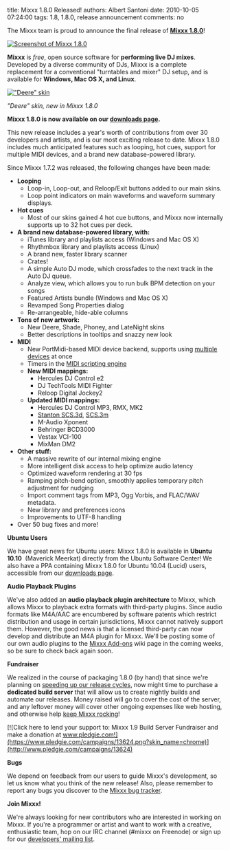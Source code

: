 title: Mixxx 1.8.0 Released!
authors: Albert Santoni
date: 2010-10-05 07:24:00
tags: 1.8, 1.8.0, release announcement
comments: no

The Mixxx team is proud to announce the final release of **[Mixxx 1.8.0]({filename}/pages/index.md)**!

[![Screenshot of Mixxx 1.8.0]({static}/images/news/1.8/screenshots/default-1000x580.png)]({static}/images/news/1.8/screenshots/default-1000x580.png)

**Mixxx** is *free*, open source software for **performing live DJ mixes**.
Developed by a diverse community of DJs, Mixxx is a complete replacement for a conventional "turntables and mixer" DJ setup, and is available for **Windows, Mac OS X, and Linux**.


[!["Deere" skin]({static}/images/news/1.8/screenshots/deere-1264x700.png)]({static}/images/news/1.8/screenshots/deere-1264x700.png)

*"Deere" skin, new in Mixxx 1.8.0*

**Mixxx 1.8.0 is now available on our [downloads page]({filename}/pages/download.md).**

This new release includes a year's worth of contributions from over 30 developers and artists, and is our most exciting release to date.
Mixxx 1.8.0 includes much anticipated features such as looping, hot cues, support for multiple MIDI devices, and a brand new database-powered library.

Since Mixxx 1.7.2 was released, the following changes have been made:

- **Looping**
  - Loop-in, Loop-out, and Reloop/Exit buttons added to our main skins.
  - Loop point indicators on main waveforms and waveform summary displays.
- **Hot cues**
  - Most of our skins gained 4 hot cue buttons, and Mixxx now internally supports up to 32 hot cues per deck.
- **A brand new database-powered library, with:**
  - iTunes library and playlists access (Windows and Mac OS X)
  - Rhythmbox library and playlists access (Linux)
  - A brand new, faster library scanner
  - Crates!
  - A simple Auto DJ mode, which crossfades to the next track in the Auto DJ queue.
  - Analyze view, which allows you to run bulk BPM detection on your songs
  - Featured Artists bundle (Windows and Mac OS X)
  - Revamped Song Properties dialog
  - Re-arrangeable, hide-able columns
- **Tons of new artwork:**
  - New Deere, Shade, Phoney, and LateNight skins
  - Better descriptions in tooltips and snazzy new look
- **MIDI**
  - New PortMidi-based MIDI device backend, supports using [multiple devices](http://www.youtube.com/watch?v=ccOvlwXW5Fw) at once
  - Timers in the [MIDI scripting engine](https://github.com/mixxxdj/mixxx/wiki/midi_scripting)
  - **New MIDI mappings:**
    - Hercules DJ Control e2
    - DJ TechTools MIDI Fighter
    - Reloop Digital Jockey2
  - **Updated MIDI mappings:**
    - Hercules DJ Control MP3, RMX, MK2
    - [Stanton SCS.3d](https://github.com/mixxxdj/mixxx/wiki/stanton_scs.3d_mixxx_user_guide), [SCS.3m](https://github.com/mixxxdj/mixxx/wiki/stanton_scs.3m_mixxx_user_guide)
    - M-Audio Xponent
    - Behringer BCD3000
    - Vestax VCI-100
    - MixMan DM2
- **Other stuff:**
  - A massive rewrite of our internal mixing engine
  - More intelligent disk access to help optimize audio latency
  - Optimized waveform rendering at 30 fps
  - Ramping pitch-bend option, smoothly applies temporary pitch adjustment for nudging
  - Import comment tags from MP3, Ogg Vorbis, and FLAC/WAV metadata.
  - New library and preferences icons
  - Improvements to UTF-8 handling
- Over 50 bug fixes and more!

**Ubuntu Users**

We have great news for Ubuntu users: Mixxx 1.8.0 is available in **Ubuntu 10.10**  (Maverick Meerkat) directly from the Ubuntu Software Center!
We also have a PPA containing Mixxx 1.8.0 for Ubuntu 10.04 (Lucid) users, accessible from our [downloads page]({filename}/pages/download.md).

**Audio Playback Plugins**

We've also added an **audio playback plugin architecture** to Mixxx, which allows Mixxx to playback extra formats with third-party plugins.
Since audio formats like M4A/AAC are encumbered by software patents which restrict distribution and usage in certain jurisdictions, Mixxx cannot natively support them.
However, the good news is that a licensed third-party can now develop and distribute an M4A plugin for Mixxx.
We'll be posting some of our own audio plugins to the [Mixxx Add-ons](https://github.com/mixxxdj/mixxx/wiki/add-ons) wiki page in the coming weeks, so be sure to check back again soon.

**Fundraiser**

We realized in the course of packaging 1.8.0 (by hand) that since we're planning on [speeding up our release cycles](%7Bfilename%7D/news/2010-06-27-turning-mixxx-blog-into-blog.md), now might time to purchase a **dedicated build server** that will allow us to create nightly builds and automate our releases.
Money raised will go to cover the cost of the server, and any leftover money will cover other ongoing expenses like web hosting, and otherwise help [keep Mixxx rocking](http://pledgie.com/campaigns/13624)!

[![Click here to lend your support to: Mixxx 1.9 Build Server Fundraiser and make a donation at www.pledgie.com!](https://www.pledgie.com/campaigns/13624.png?skin_name=chrome)](http://www.pledgie.com/campaigns/13624)

**Bugs**

We depend on feedback from our users to guide Mixxx's development, so let us know what you think of the new release!
Also, please remember to report any bugs you discover to the [Mixxx bug tracker](https://bugs.launchpad.net/mixxx).

**Join Mixxx!**

We're always looking for new contributors who are interested in working on Mixxx.
If you're a programmer or artist and want to work with a creative, enthusiastic team, hop on our IRC channel (#mixxx on Freenode) or sign up for our [developers' mailing list](https://lists.sourceforge.net/lists/listinfo/mixxx-devel).
